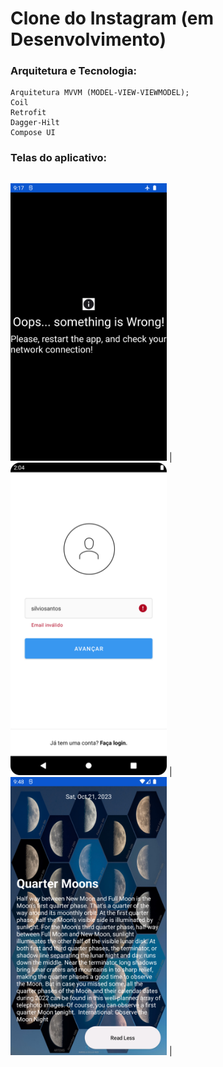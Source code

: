 # Clone do Instagram (em Desenvolvimento)


### Arquitetura e Tecnologia:

```
Arquitetura MVVM (MODEL-VIEW-VIEWMODEL);
Coil
Retrofit
Dagger-Hilt
Compose UI
```


### Telas do aplicativo:

|                                                              |                                                              |                                                              |                                                              |
| ------------------------------------------------------------ | ------------------------------------------------------------ | ------------------------------------------------------------ | ------------------------------------------------------------ |

<img src="https://github.com/du4r/nasa-news/blob/main/screeshots/Screenshot_20231021_181804.png" width="250"> |
<img src="https://github.com/du4r/instagram-clone/blob/main/screenshots/Screenshot_20230713_223744.png" width="250"> |
<img src="https://github.com/du4r/nasa-news/blob/main/screeshots/Screenshot_20231021_184831.png" width="250"> |


